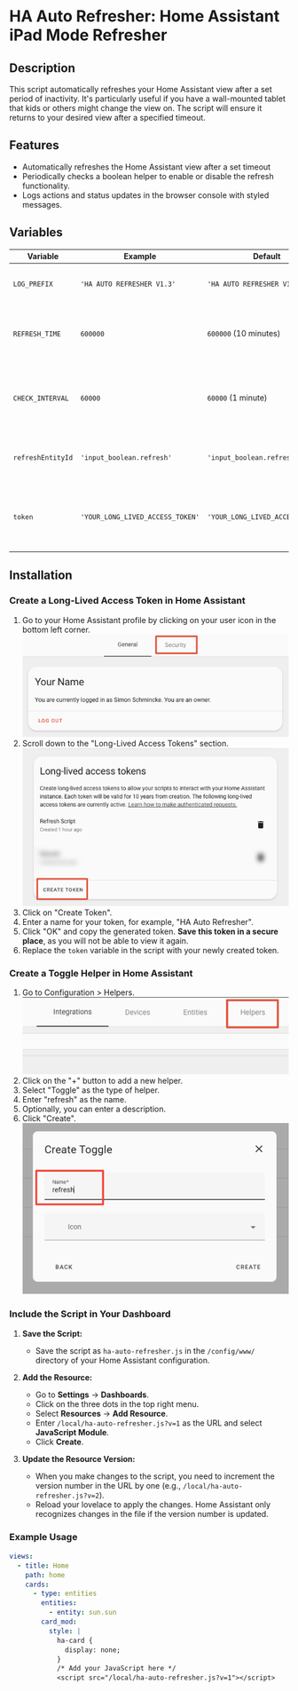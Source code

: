 # HA Auto Refresher: Home Assistant iPad Mode Refresher

## Description
This script automatically refreshes your Home Assistant view after a set period of inactivity. It's particularly useful if you have a wall-mounted tablet that kids or others might change the view on. The script will ensure it returns to your desired view after a specified timeout.

## Features
- Automatically refreshes the Home Assistant view after a set timeout
- Periodically checks a boolean helper to enable or disable the refresh functionality.
- Logs actions and status updates in the browser console with styled messages.

## Variables

| Variable         | Example                       | Default                          | Explanation                                                                                     |
|------------------|-------------------------------|----------------------------------|-------------------------------------------------------------------------------------------------|
| `LOG_PREFIX`     | `'HA AUTO REFRESHER V1.3'`    | `'HA AUTO REFRESHER V1.3'`       | The prefix used in console log messages.                                                        |
| `REFRESH_TIME`   | `600000`                      | `600000` (10 minutes)            | Time in milliseconds to wait before refreshing the view.                                        |
| `CHECK_INTERVAL` | `60000`                       | `60000` (1 minute)               | Time in milliseconds between checks for the refresh boolean state.                              |
| `refreshEntityId`| `'input_boolean.refresh'`     | `'input_boolean.refresh'`        | Entity ID for the refresh boolean in Home Assistant.                                            |
| `token`          | `'YOUR_LONG_LIVED_ACCESS_TOKEN'`| `'YOUR_LONG_LIVED_ACCESS_TOKEN'` | Long-Lived Access Token for Home Assistant API requests.                                        |

## Installation

### Create a Long-Lived Access Token in Home Assistant

1. Go to your Home Assistant profile by clicking on your user icon in the bottom left corner.
   ![Home Assistant Profile](screenshots/profile_security.png)
2. Scroll down to the "Long-Lived Access Tokens" section.
   ![Long-Lived Access Tokens](screenshots/long_lived_token.png)
3. Click on "Create Token".
4. Enter a name for your token, for example, "HA Auto Refresher".
5. Click "OK" and copy the generated token. **Save this token in a secure place**, as you will not be able to view it again.
6. Replace the `token` variable in the script with your newly created token.

### Create a Toggle Helper in Home Assistant

1. Go to Configuration > Helpers.
   ![Helpers Configuration](screenshots/helper_menu.png)
2. Click on the "+" button to add a new helper.
3. Select "Toggle" as the type of helper.
4. Enter "refresh" as the name.
5. Optionally, you can enter a description.
6. Click "Create".
   ![Create Toggle Helper](screenshots/create_toggle.png)

### Include the Script in Your Dashboard

1. **Save the Script:**
   - Save the script as `ha-auto-refresher.js` in the `/config/www/` directory of your Home Assistant configuration.

2. **Add the Resource:**
   - Go to **Settings** -> **Dashboards**.
   - Click on the three dots in the top right menu.
   - Select **Resources** -> **Add Resource**.
   - Enter `/local/ha-auto-refresher.js?v=1` as the URL and select **JavaScript Module**.
   - Click **Create**.

3. **Update the Resource Version:**
   - When you make changes to the script, you need to increment the version number in the URL by one (e.g., `/local/ha-auto-refresher.js?v=2`).
   - Reload your lovelace to apply the changes. Home Assistant only recognizes changes in the file if the version number is updated.

### Example Usage

```yaml
views:
  - title: Home
    path: home
    cards:
      - type: entities
        entities:
          - entity: sun.sun
        card_mod:
          style: |
            ha-card {
              display: none;
            }
            /* Add your JavaScript here */
            <script src="/local/ha-auto-refresher.js?v=1"></script>
